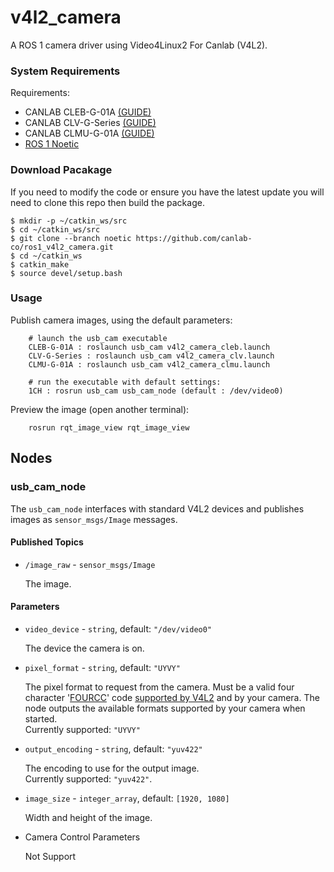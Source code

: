 # v4l2_camera

A ROS 1 camera driver using Video4Linux2 For Canlab (V4L2).

### System Requirements

Requirements:
  * CANLAB CLEB-G-01A [(GUIDE)](https://can-lab.atlassian.net/wiki/spaces/CANLABGUID/pages/683507863/CLEB-G-01A+User+guide)
  * CANLAB CLV-G-Series [(GUIDE)](https://can-lab.atlassian.net/wiki/spaces/CANLABGUID/pages/459735068/CLV-200N+CLV-G-NVP2650D+User+guide)
  * CANLAB CLMU-G-01A [(GUIDE)](https://can-lab.atlassian.net/wiki/spaces/CANLABGUID/pages/753270785/CLMU-G-01A+User+guide)
  * [ROS 1 Noetic](http://wiki.ros.org/noetic/Installation/Ubuntu)

### Download Pacakage
If you need to modify the code or ensure you have the latest update you will need to clone this repo then build the package.

    $ mkdir -p ~/catkin_ws/src
    $ cd ~/catkin_ws/src
    $ git clone --branch noetic https://github.com/canlab-co/ros1_v4l2_camera.git
    $ cd ~/catkin_ws
    $ catkin_make
    $ source devel/setup.bash

### Usage
Publish camera images, using the default parameters:

        # launch the usb_cam executable
        CLEB-G-01A : roslaunch usb_cam v4l2_camera_cleb.launch
        CLV-G-Series : roslaunch usb_cam v4l2_camera_clv.launch
        CLMU-G-01A : roslaunch usb_cam v4l2_camera_clmu.launch
        
        # run the executable with default settings:        
        1CH : rosrun usb_cam usb_cam_node (default : /dev/video0)
Preview the image (open another terminal):

        rosrun rqt_image_view rqt_image_view

## Nodes

### usb_cam_node

The `usb_cam_node` interfaces with standard V4L2 devices and
publishes images as `sensor_msgs/Image` messages.

#### Published Topics

* `/image_raw` - `sensor_msgs/Image`

    The image.

#### Parameters

* `video_device` - `string`, default: `"/dev/video0"`

    The device the camera is on.

* `pixel_format` - `string`, default: `"UYVY"`

    The pixel format to request from the camera. Must be a valid four
    character '[FOURCC](http://fourcc.org/)' code [supported by
    V4L2](https://linuxtv.org/downloads/v4l-dvb-apis/uapi/v4l/videodev.html)
    and by your camera. The node outputs the available formats
    supported by your camera when started.  
    Currently supported: `"UYVY"`

* `output_encoding` - `string`, default: `"yuv422"`

    The encoding to use for the output image.  
    Currently supported: `"yuv422"`.  
  
* `image_size` - `integer_array`, default: `[1920, 1080]`

    Width and height of the image.

* Camera Control Parameters

    Not Support
